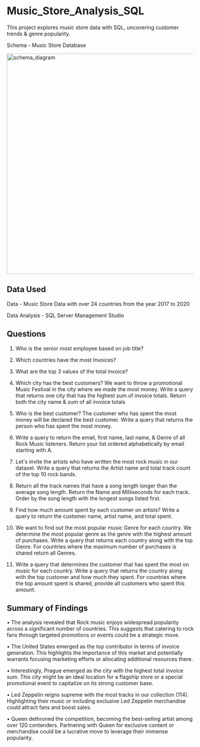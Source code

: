 # Music_Store_Analysis_SQL
This project explores music store data with SQL, uncovering customer trends & genre popularity.

Schema - Music Store Database

<img width="594" alt="schema_diagram" src="https://github.com/user-attachments/assets/439e613c-5ff4-4bda-aad4-19eca760dbf6">

## Data Used

Data - Music Store Data with over 24 countries from the year 2017 to 2020

Data Analysis - SQL Server Management Studio

## Questions

1. Who is the senior most employee based on job title? 

2. Which countries have the most Invoices? 

3. What are the top 3 values of the total invoice? 

4. Which city has the best customers? We want to throw a promotional Music Festival in the city where we made the most money. 
Write a query that returns one city that has the highest sum of invoice totals. 
Return both the city name & sum of all invoice totals 

5. Who is the best customer? The customer who has spent the most money will be declared the best customer. 
Write a query that returns the person who has spent the most money.

6. Write a query to return the email, first name, last name, & Genre of all Rock Music listeners. 
Return your list ordered alphabetically by email starting with A.

7. Let's invite the artists who have written the most rock music in our dataset. 
Write a query that returns the Artist name and total track count of the top 10 rock bands. 

8. Return all the track names that have a song length longer than the average song length. 
Return the Name and Milliseconds for each track. Order by the song length with the longest songs listed first.

9. Find how much amount spent by each customer on artists? Write a query to return the customer name, artist name, and total spent.

10. We want to find out the most popular music Genre for each country. We determine the most popular genre as the genre 
with the highest amount of purchases. Write a query that returns each country along with the top Genre. For countries where 
the maximum number of purchases is shared return all Genres. 

11. Write a query that determines the customer that has spent the most on music for each country. 
Write a query that returns the country along with the top customer and how much they spent. 
For countries where the top amount spent is shared, provide all customers who spent this amount.

## Summary of Findings

• The analysis revealed that Rock music enjoys widespread popularity across a significant number of countries. This suggests that catering to rock fans through targeted promotions or events could be a strategic move.

• The United States emerged as the top contributor in terms of invoice generation. This highlights the importance of this market and potentially warrants focusing marketing efforts or allocating additional resources there.

• Interestingly, Prague emerged as the city with the highest total invoice sum. This city might be an ideal location for a flagship store or a special promotional event to capitalize on its strong customer base.

• Led Zeppelin reigns supreme with the most tracks in our collection (114). Highlighting their music or including exclusive Led Zeppelin merchandise could attract fans and boost sales.

• Queen dethroned the competition, becoming the best-selling artist among over 120 contenders. Partnering with Queen for exclusive content or merchandise could be a lucrative move to leverage their immense popularity.











